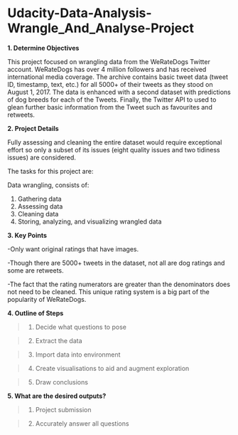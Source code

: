 
# Udacity-Data-Analysis-Wrangle_And_Analyse-Project

 **1. Determine Objectives**

This project focused on wrangling data from the WeRateDogs Twitter account. WeRateDogs has over 4 million followers and has received international media coverage. 
The archive contains basic tweet data (tweet ID, timestamp, text, etc.) for all 5000+ of their tweets as they stood on August 1, 2017. The data is enhanced with a second dataset with predictions of dog breeds for each of the Tweets. Finally, the Twitter API to used to glean further basic information from the Tweet such as favourites and retweets. 

**2. Project Details**

Fully assessing and cleaning the entire dataset would require exceptional effort so only a subset of its issues (eight quality issues and two tidiness issues) are considered.


The tasks for this project are:


Data wrangling, consists of:
1. Gathering data
2. Assessing data
3. Cleaning data
4. Storing, analyzing, and visualizing wrangled data

**3. Key Points**

-Only want original ratings that have images. 

-Though there are 5000+ tweets in the dataset, not all are dog ratings and some are retweets.

-The fact that the rating numerators are greater than the denominators does not need to be cleaned. This unique rating system is a big part of the popularity of WeRateDogs.

**4. Outline of Steps** 

>1. Decide what questions to pose

>2. Extract the data  

>3. Import data into environment  

>4. Create visualisations to aid and augment exploration 

>5. Draw conclusions


**5. What are the desired outputs?** 

>1. Project submission 

>2. Accurately answer all questions 
